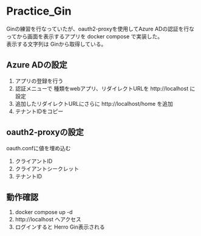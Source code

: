 # Practice_Gin

Ginの練習を行なっていたが、oauth2-proxyを使用してAzure ADの認証を行なってから画面を表示するアプリを docker compose で実装した。  
表示する文字列は Ginから取得している。

## Azure ADの設定

1. アプリの登録を行う
2. 認証メニューで 種類をwebアプリ、リダイレクトURLを http://localhost に設定
3. 追加したリダイレクトURLにさらに http://localhost/home を追加
4. テナントIDをコピー

## oauth2-proxyの設定

oauth.confに値を埋め込む

1. クライアントID
2. クライアントシークレット
3. テナントID

## 動作確認

1. docker compose up -d
2. http://localhost へアクセス
3. ログインすると Herro Gin表示される
